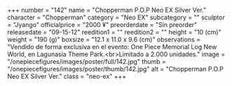 +++
number = "142"
name = "Chopperman P.O.P Neo EX Silver Ver."
character = "Chopperman"
category = "Neo EX"
subcategory = ""
sculptor = "Jyango"
officialprice = "2000 ¥"
preorderdate = "Sin preorder"
releasedate = "09-15-12"
reedition1 = ""
reedition2 = ""
height = "10 (cm)"
weight = "190 (g)"
boxsize = "12.1 x 11.0 x 9.6 (cm)"
observations = "Vendido de forma exclusiva en el evento: One Piece Memorial Log New World, en Lagunasia Theme Park.&lt;br&gt;Limitado a 2.000 unidades."
image = "/onepiecefigures/images/poster/full/142.jpg"
thumb = "/onepiecefigures/images/poster/thumb/142.jpg"
alt = "Chopperman P.O.P Neo EX Silver Ver."
class = "neo-ex"
+++
